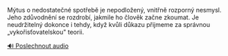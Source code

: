 
Mýtus o nedostatečné spotřebě je nepodložený, vnitřně rozporný nesmysl. Jeho zdůvodnění se rozdrobí, jakmile ho člověk začne zkoumat. Je neudržitelný dokonce i tehdy, když kvůli důkazu přijmeme za správnou „vykořisťovatelskou" teorii.

[🔊 Poslechnout audio](/data/7-paragraphs/audio/chapter_60/para_013-Mtus-o-nedostaten-spoteb-je-nepodloen-vnit.mp3)
